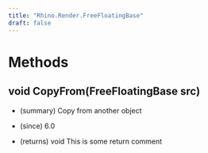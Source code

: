```yaml
---
title: "Rhino.Render.FreeFloatingBase"
draft: false
---
```


# Methods
## void CopyFrom(FreeFloatingBase src)
- (summary) 
     Copy from another object
     
- (since) 6.0
- (returns) void This is some return comment
